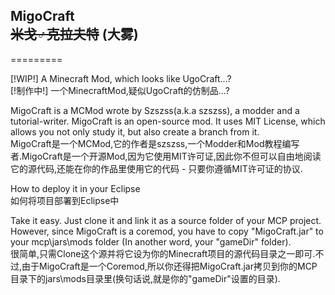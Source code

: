 <h2>MigoCraft<br/>
<del>米戈♂克拉夫特</del> (大雾)</h2>
=========

[!WIP!] A Minecraft Mod, which looks like UgoCraft...?<br/>
[!制作中!] 一个MinecraftMod,疑似UgoCraft的仿制品...?


MigoCraft is a MCMod wrote by Szszss(a.k.a szszss), a modder and a tutorial-writer. MigoCraft is an open-source mod. It uses MIT License, which allows you not only study it, but also create a branch from it.<br/>
MigoCraft是一个MCMod,它的作者是szszss,一个Modder和Mod教程编写者.MigoCraft是一个开源Mod,因为它使用MIT许可证,因此你不但可以自由地阅读它的源代码,还能在你的作品里使用它的代码 - 只要你遵循MIT许可证的协议.


How to deploy it in your Eclipse<br/>
如何将项目部署到Eclipse中


Take it easy. Just clone it and link it as a source folder of your MCP project. However, since MigoCraft is a coremod, you have to copy "MigoCraft.jar" to your mcp\jars\mods folder (In another word, your "gameDir" folder).<br/>
很简单,只需Clone这个源并将它设为你的Minecraft项目的源代码目录之一即可.不过,由于MigoCraft是一个Coremod,所以你还得把MigoCraft.jar拷贝到你的MCP目录下的jars\mods目录里(换句话说,就是你的"gameDir"设置的目录). 

